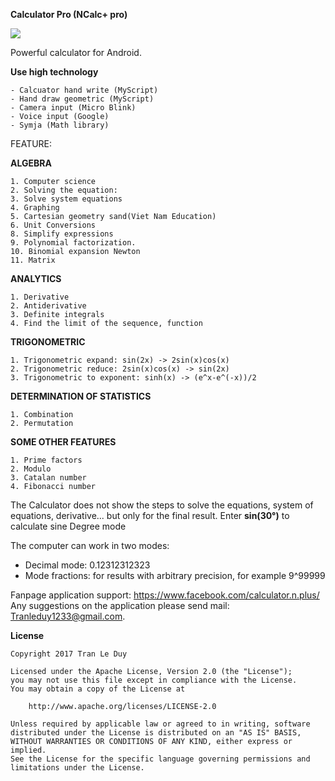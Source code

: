**Calculator Pro (NCalc+ pro)**

[<img src="https://developer.android.com/images/brand/en_generic_rgb_wo_60.png">](https://play.google.com/store/apps/details?id=com.duy.calculator.free)

Powerful calculator for Android. 

**Use high technology**

	- Calcuator hand write (MyScript)
	- Hand draw geometric (MyScript)
	- Camera input (Micro Blink)
	- Voice input (Google)
	- Symja (Math library)

FEATURE:

**ALGEBRA**

	1. Computer science 
	2. Solving the equation: 
	3. Solve system equations
	4. Graphing 
	5. Cartesian geometry sand(Viet Nam Education)
	6. Unit Conversions
	8. Simplify expressions 
	9. Polynomial factorization. 
	10. Binomial expansion Newton 
	11. Matrix

**ANALYTICS**

	1. Derivative 
	2. Antiderivative 
	3. Definite integrals 
	4. Find the limit of the sequence, function 

**TRIGONOMETRIC**

	1. Trigonometric expand: sin(2x) -> 2sin(x)cos(x)
	2. Trigonometric reduce: 2sin(x)cos(x) -> sin(2x)
	3. Trigonometric to exponent: sinh(x) -> (e^x-e^(-x))/2

**DETERMINATION OF STATISTICS**

	1. Combination 
	2. Permutation 

**SOME OTHER FEATURES**

	1. Prime factors 
	2. Modulo 
	3. Catalan number
	4. Fibonacci number

The Calculator does not show the steps to solve the equations, system of equations, derivative... but only for the final result.
Enter **sin(30°)** to calculate sine Degree mode

The computer can work in two modes:
- 	Decimal mode: 0.12312312323
- 	Mode fractions: for results with arbitrary precision, for example 9^99999

Fanpage application support: https://www.facebook.com/calculator.n.plus/
Any suggestions on the application please send mail: Tranleduy1233@gmail.com.

**License**

	Copyright 2017 Tran Le Duy

	Licensed under the Apache License, Version 2.0 (the "License");
	you may not use this file except in compliance with the License.
	You may obtain a copy of the License at

		http://www.apache.org/licenses/LICENSE-2.0

	Unless required by applicable law or agreed to in writing, software
	distributed under the License is distributed on an "AS IS" BASIS,
	WITHOUT WARRANTIES OR CONDITIONS OF ANY KIND, either express or implied.
	See the License for the specific language governing permissions and
	limitations under the License.
